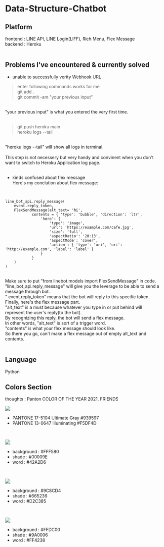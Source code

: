 # Data-Structure-Chatbot

## Platform
frontend : LINE API, LINE Login(LIFF), Rich Menu, Flex Message<br>
backend : Heroku<br>
<br>

## Problems I've encountered & currently solved
- unable to successfully verity Webhook URL<br>
> enter following commands works for me<br>
> git add .<br>
> git commit -am "your previous input"<br>
<br>
"your previous input" is what you entered the very first time.<br>
<br>

> git push heroku main<br>
> heroku logs --tail<br>
<br>
"heroku logs --tail" will show all logs in terminal.<br>
<br>
This step is not necessery but very handy and convinent when you don't want to switch
to Heroku Application log page.<br>
<br>

- kinds confused about flex message<br>
Here's my conclution about flex message:
<br>

    line_bot_api.reply_message(
        event.reply_token,
        FlexSendMessage(alt_text= 'hi', 
                contents = { 'type': 'bubble', 'direction': 'ltr',
                    'hero': {
                        'type': 'image',
                        'url': 'https://example.com/cafe.jpg',
                        'size': 'full',
                        'aspectRatio': '20:13',
                        'aspectMode': 'cover',
                        'action': { 'type': 'uri', 'uri': 'http://example.com', 'label': 'label' }
                    }
                }
        )
    )

<br>
Make sure to put "from linebot.models import FlexSendMessage" in code.<br>
"line_bot_api.reply_message" will give you the leverage to be able to send a message through bot.<br>
" event.reply_token" means that the bot will reply to this specific token.<br>
Finally, here's the flex message part.<br>
"alt_text" is a must because whatever you type in or put behind will represent the user's reply(to the bot).<br>
By recognizing this reply, the bot will send a flex message.<br>
In other words, "alt_text" is sort of a trigger word.<br>
"contents" is what your flex message should look like.<br>
So there you go, can't make a flex message out of empty alt_text and contents.<br>

<br>

## Language
Python
<br>

## Colors Section
thoughts : Panton COLOR OF THE YEAR 2021, FRIENDS<br>

![](https://i.imgur.com/JI0JsJo.png)
- PANTONE 17-5104 Ultimate Gray #939597
- PANTONE 13-0647 Illuminating #F5DF4D

<br>

![](https://i.imgur.com/181dnHc.png)
- background : #FFF580
- shade : #00009E
- word : #42A2D6

<br>

![](https://i.imgur.com/cBVIqR5.png)
- background : #9C8CD4
- shade : #665236
- word : #D2C385

<br>

![](https://i.imgur.com/H8VdspH.png)
- background : #FFDC00
- shade : #9A0006
- word : #FF4238
